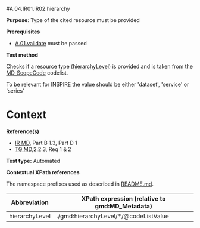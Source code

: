 #A.04.IR01.IR02.hierarchy

**Purpose**: Type of the cited resource must be provided

**Prerequisites**
* [A.01.validate](A.01.validate.md) must be passed

**Test method**

Checks if a resource type ([hierarchyLevel](#hierarchyLevel)) is provided and is taken from the [MD_ScopeCode](http://inspire.ec.europa.eu/metadata-codelist/ResourceType/) codelist.

To be relevant for INSPIRE the value should be either 'dataset', 'service' or 'series'

# Context

**Reference(s)**	 

* [IR MD](./README.md#ref_IR_MD), Part B 1.3, Part D 1
* [TG MD](./README.md#ref_TG_MD),2.2.3, Req 1 & 2

**Test type:** Automated

**Contextual XPath references**

The namespace prefixes used as described in [README.md](./README.md#namespaces).

Abbreviation                                   |  XPath expression (relative to gmd:MD_Metadata)
-----------------------------------------------| -------------------------------------------------------------------------
hierarchyLevel <a name="hierarchyLevel"></a>   | ./gmd:hierarchyLevel/*/@codeListValue

